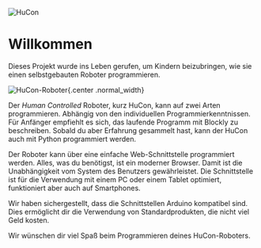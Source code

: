![HuCon](images/logo.svg)

# Willkommen

Dieses Projekt wurde ins Leben gerufen, um Kindern beizubringen, wie sie einen selbstgebauten Roboter programmieren.

![HuCon-Roboter](images/hucon_iso.png){.center .normal_width}

Der *Human Controlled* Roboter, kurz HuCon, kann auf zwei Arten programmieren. Abhängig von den individuellen Programmierkenntnissen. Für Anfänger empfiehlt es sich, das laufende Programm mit Blockly zu beschreiben. Sobald du aber Erfahrung gesammelt hast, kann der HuCon auch mit Python programmiert werden.

Der Roboter kann über eine einfache Web-Schnittstelle programmiert werden. Alles, was du benötigst, ist ein moderner Browser. Damit ist die Unabhängigkeit vom System des Benutzers gewährleistet. Die Schnittstelle ist für die Verwendung mit einem PC oder einem Tablet optimiert, funktioniert aber auch auf Smartphones.

Wir haben sichergestellt, dass die Schnittstellen Arduino kompatibel sind. Dies ermöglicht dir die Verwendung von Standardprodukten, die nicht viel Geld kosten.

Wir wünschen dir viel Spaß beim Programmieren deines HuCon-Roboters.